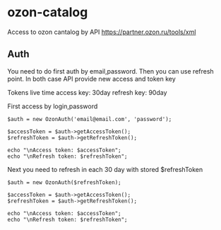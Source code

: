 # ozon-catalog
Access to ozon cantalog by API
https://partner.ozon.ru/tools/xml

## Auth
You need to do first auth by email,password. Then you can use refresh point.
In both case API provide new access and token key
 


Tokens live time
access key: 30day
refresh key: 90day

First access by login,password
```
$auth = new OzonAuth('email@email.com', 'password');

$accessToken = $auth->getAccessToken();
$refreshToken = $auth->getRefreshToken();

echo "\nAccess token: $accessToken";
echo "\nRefresh token: $refreshToken";
```

Next you need to refresh in each 30 day with stored $refreshToken
```
$auth = new OzonAuth($refreshToken);

$accessToken = $auth->getAccessToken();
$refreshToken = $auth->getRefreshToken();

echo "\nAccess token: $accessToken"; 
echo "\nRefresh token: $refreshToken";
```


